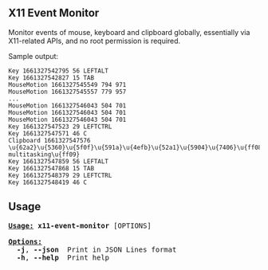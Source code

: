 ## X11 Event Monitor

Monitor events of mouse, keyboard and
clipboard globally, essentially via X11-related APIs,
and no root permission is required.

Sample output:
```text
Key 1661327542795 56 LEFTALT
Key 1661327542827 15 TAB
MouseMotion 1661327545549 794 971
MouseMotion 1661327545557 779 957
...
MouseMotion 1661327546043 504 701
MouseMotion 1661327546043 504 701
MouseMotion 1661327546043 504 701
Key 1661327547523 29 LEFTCTRL
Key 1661327547571 46 C
Clipboard 1661327547576 \u{62a2}\u{5360}\u{5f0f}\u{591a}\u{4efb}\u{52a1}\u{5904}\u{7406}\u{ff08}Preemptive multitasking\u{ff09}
Key 1661327547859 56 LEFTALT
Key 1661327547868 15 TAB
Key 1661327548379 29 LEFTCTRL
Key 1661327548419 46 C
```

## Usage
<pre><u style="text-decoration-style:single"><b>Usage:</b></u> <b>x11-event-monitor</b> [OPTIONS]

<u style="text-decoration-style:single"><b>Options:</b></u>
  <b>-j</b>, <b>--json</b>  Print in JSON Lines format
  <b>-h</b>, <b>--help</b>  Print help</pre>